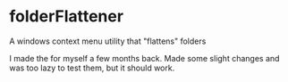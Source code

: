 # folderFlattener
A windows context menu utility that "flattens" folders

I made the for myself a few months back.
Made some slight changes and was too lazy to test them, but it should work.
